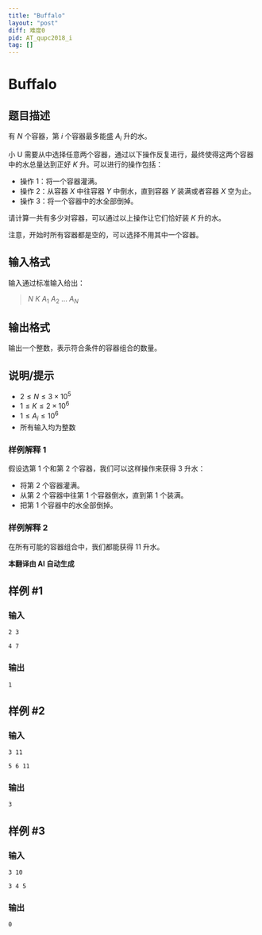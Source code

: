 ```yaml
---
title: "Buffalo"
layout: "post"
diff: 难度0
pid: AT_qupc2018_i
tag: []
---
```


# Buffalo

## 题目描述

有 $N$ 个容器，第 $i$ 个容器最多能盛 $A_i$ 升的水。

小 U 需要从中选择任意两个容器，通过以下操作反复进行，最终使得这两个容器中的水总量达到正好 $K$ 升。可以进行的操作包括：

- 操作 1：将一个容器灌满。
- 操作 2：从容器 $X$ 中往容器 $Y$ 中倒水，直到容器 $Y$ 装满或者容器 $X$ 空为止。
- 操作 3：将一个容器中的水全部倒掉。

请计算一共有多少对容器，可以通过以上操作让它们恰好装 $K$ 升的水。

注意，开始时所有容器都是空的，可以选择不用其中一个容器。

## 输入格式

输入通过标准输入给出：

> $N$ $K$ $A_1$ $A_2$ $\ldots$ $A_N$

## 输出格式

输出一个整数，表示符合条件的容器组合的数量。

## 说明/提示

- $2 \leq N \leq 3 \times 10^5$
- $1 \leq K \leq 2 \times 10^6$
- $1 \leq A_i \leq 10^6$
- 所有输入均为整数

### 样例解释 1

假设选第 1 个和第 2 个容器，我们可以这样操作来获得 3 升水：
- 将第 2 个容器灌满。
- 从第 2 个容器中往第 1 个容器倒水，直到第 1 个装满。
- 把第 1 个容器中的水全部倒掉。

### 样例解释 2

在所有可能的容器组合中，我们都能获得 11 升水。

 **本翻译由 AI 自动生成**

## 样例 #1

### 输入

```
2 3
4 7
```

### 输出

```
1
```

## 样例 #2

### 输入

```
3 11
5 6 11
```

### 输出

```
3
```

## 样例 #3

### 输入

```
3 10
3 4 5
```

### 输出

```
0
```


